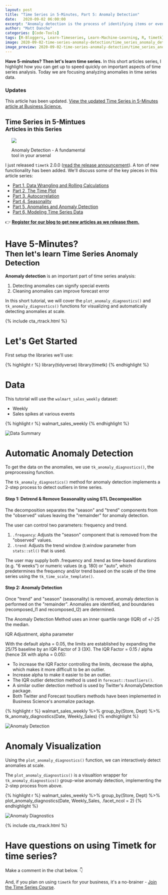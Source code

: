 ```yaml
---
layout: post
title: "Time Series in 5-Minutes, Part 5: Anomaly Detection"
date:   2020-09-02 06:00:00
excerpt: "Anomaly detection is the process of identifying items or events in data sets that are different than the norm. Anomaly detection is an important part of time series analysis: (1) Detecting anomalies can signify special events, and (2) Cleaning anomalies can improve forecast error."
author: "Matt Dancho"
categories: [Code-Tools]
tags: [R-Bloggers, Learn-Timeseries, Learn-Machine-Learning, R, timetk]
image: 2020-09-02-time-series-anomaly-detection/time_series_anomaly_detection_cover.png
image_preview: 2020-09-02-time-series-anomaly-detection/time_series_anomaly_detection_cover.png
---
```




__Have 5-minutes? Then let's learn time series.__ In this short articles series, I highlight how you can get up to speed quickly on important aspects of time series analysis. Today we are focusing analyzing anomalies in time series data.

### Updates

This article has been updated. [View the updated Time Series in 5-Minutes article at Business Science.](https://www.business-science.io/code-tools/2020/09/02/five-minute-time-series-anomaly-detection.html) 

## Time Series in 5-Mintues <br><small>Articles in this Series</small>

<div class="pull-right hidden-xs" style="width:50%; margin-left:20px;">
  <a href="#" target="_blank">
  <img class="img-responsive" src="/assets/2020-09-02-time-series-anomaly-detection/time_series_anomaly_detection_cover.png"> 
  </a>
  <p class="date text-center">Anomaly Detection - A fundamental tool in your arsenal</p>
</div>

I just released `timetk` 2.0.0 ([read the release announcement](https://www.business-science.io/code-tools/2020/06/05/timetk-vesion-2-announcement.html)). A ton of new functionality has been added. We'll discuss some of the key pieces in this article series:

- [Part 1, Data Wrangling and Rolling Calculations](https://www.business-science.io/code-tools/2020/08/19/five-minute-time-series-rolling-calculations.html)
- [Part 2, The Time Plot](https://www.business-science.io/code-tools/2020/06/08/five-minute-time-series-time-plot.html)
- [Part 3, Autocorrelation](https://www.business-science.io/code-tools/2020/06/17/five-minute-time-series-part-2.html)
- [Part 4, Seasonality](https://www.business-science.io/code-tools/2020/08/26/five-minute-time-series-seasonality.html)
- [Part 5, Anomalies and Anomaly Detection](/code-tools/2020/09/02/five-minute-time-series-anomaly-detection.html)
- [Part 6, Modeling Time Series Data](/code-tools/2020/09/09/five-minute-time-series-modeling-data.html)

👉 [__Register for our blog to get new articles as we release them.__](https://mailchi.mp/business-science/blog-registration)  

# Have 5-Minutes? <br><small>Then let's learn Time Series Anomaly Detection</small>

__Anomaly detection__ is an important part of time series analysis:

1. Detecting anomalies can signify special events
2. Cleaning anomalies can improve forecast error

In this short tutorial, we will cover the `plot_anomaly_diagnostics()` and `tk_anomaly_diagnostics()` functions for visualizing and automatically detecting anomalies at scale. 


{% include cta_rtrack.html %}


# Let's Get Started

First setup the libraries we'll use:

{% highlight r %}
library(tidyverse)
library(timetk)
{% endhighlight %}


# Data

This tutorial will use the `walmart_sales_weekly` dataset: 

- Weekly
- Sales spikes at various events 

{% highlight r %}
walmart_sales_weekly
{% endhighlight %}

![Data Summary](/assets/2020-09-02-time-series-anomaly-detection/data_summary.png)



# Automatic Anomaly Detection

To get the data on the anomalies, we use `tk_anomaly_diagnostics()`, the preprocessing function. 

The `tk_anomaly_diagnostics()` method for anomaly detection implements a 2-step process to detect outliers in time series.

#### Step 1: Detrend & Remove Seasonality using STL Decomposition

The decomposition separates the "season" and "trend" components from the "observed" values leaving the "remainder" for anomaly detection.

The user can control two parameters: frequency and trend.

1. `.frequency`: Adjusts the "season" component that is removed from the "observed" values.
2. `.trend`: Adjusts the trend window (t.window parameter from `stats::stl()` that is used.

The user may supply both .frequency and .trend as time-based durations (e.g. "6 weeks") or numeric values (e.g. 180) or "auto", which predetermines the frequency and/or trend based on the scale of the time series using the `tk_time_scale_template()`.

#### Step 2: Anomaly Detection

Once "trend" and "season" (seasonality) is removed, anomaly detection is performed on the "remainder". Anomalies are identified, and boundaries (recomposed_l1 and recomposed_l2) are determined.

The Anomaly Detection Method uses an inner quartile range (IQR) of +/-25 the median.

IQR Adjustment, alpha parameter

With the default alpha = 0.05, the limits are established by expanding the 25/75 baseline by an IQR Factor of 3 (3X). The IQR Factor = 0.15 / alpha (hence 3X with alpha = 0.05):

- To increase the IQR Factor controlling the limits, decrease the alpha, which makes it more difficult to be an outlier.
- Increase alpha to make it easier to be an outlier.
- The IQR outlier detection method is used in `forecast::tsoutliers()`.
- A similar outlier detection method is used by Twitter's AnomalyDetection package.
- Both Twitter and Forecast tsoutliers methods have been implemented in Business Science's anomalize package.

{% highlight r %}
walmart_sales_weekly %>%
  group_by(Store, Dept) %>%
  tk_anomaly_diagnostics(Date, Weekly_Sales)
{% endhighlight %}

![Anomaly Detection](/assets/2020-09-02-time-series-anomaly-detection/automatic_anomaly_detection_summary.png)


# Anomaly Visualization

Using the `plot_anomaly_diagnostics()` function, we can interactively detect anomalies at scale. 

The `plot_anomaly_diagnostics()` is a visualtion wrapper for `tk_anomaly_diagnostics()` group-wise anomaly detection, implementing the 2-step process from above.

{% highlight r %}
walmart_sales_weekly %>%
  group_by(Store, Dept) %>%
  plot_anomaly_diagnostics(Date, Weekly_Sales, .facet_ncol = 2)
{% endhighlight %}

![Anomaly Diagnostics](/assets/2020-09-02-time-series-anomaly-detection/anomaly_diagnostics.png)


{% include cta_rtrack.html %}


# Have questions on using Timetk for time series?

Make a comment in the chat below. 👇

And, if you plan on using `timetk` for your business, it's a no-brainer - [Join the Time Series Course](https://university.business-science.io/p/ds4b-203-r-high-performance-time-series-forecasting). 

